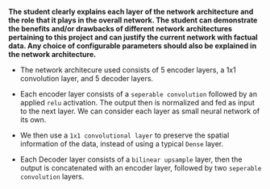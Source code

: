 **The student clearly explains each layer of the network architecture and the role that it plays in the overall network. The student can demonstrate the benefits and/or drawbacks of different network architectures pertaining to this project and can justify the current network with factual data. Any choice of configurable parameters should also be explained in the network architecture.**

- The network architecure used consists of 5 encoder layers, a 1x1 convolution layer, and 5 decoder layers.

- Each encoder layer consists of a `seperable convolution` followed by an applied `relu` activation. The output then is normalized and fed as input to the next layer. We can consider each layer as small neural network of its own.

- We then use a `1x1 convolutional layer` to preserve the spatial information of the data, instead of using a typical `Dense` layer.

- Each Decoder layer consists of a `bilinear upsample` layer, then the output is concatenated with an encoder layer, followed by two `seperable convolution` layers.





